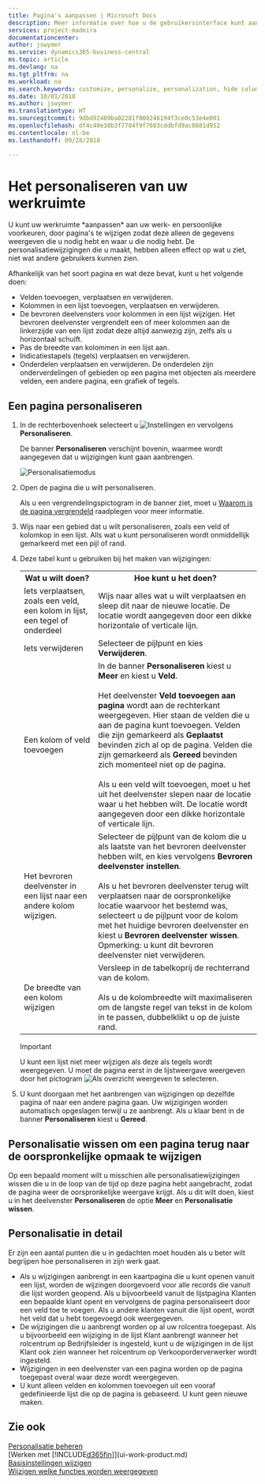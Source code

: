 ```yaml
---
title: Pagina's aanpassen | Microsoft Docs
description: Meer informatie over hoe u de gebruikersinterface kunt aanpassen aan uw manier van werken.
services: project-madeira
documentationcenter: 
author: jswymer
ms.service: dynamics365-business-central
ms.topic: article
ms.devlang: na
ms.tgt_pltfrm: na
ms.workload: na
ms.search.keywords: customize, personalize, personalization, hide columns, remove fields, move fields
ms.date: 10/01/2018
ms.author: jswymer
ms.translationtype: HT
ms.sourcegitcommit: 9dbd92409ba02281f008246194f3ce0c53e4e001
ms.openlocfilehash: df4c40e38b3f7784f9f7603cddbfd9ac8681d952
ms.contentlocale: nl-be
ms.lasthandoff: 09/28/2018

---
```

# <a name="personalizing-your-workspace"></a>Het personaliseren van uw werkruimte
<!--NAV in the Web client--> U kunt uw werkruimte *aanpassen* aan uw werk- en persoonlijke voorkeuren, door pagina's te wijzigen zodat deze alleen de gegevens weergeven die u nodig hebt en waar u die nodig hebt. De personalisatiewijzigingen die u maakt, hebben alleen effect op wat u ziet, niet wat andere gebruikers kunnen zien.

Afhankelijk van het soort pagina en wat deze bevat, kunt u het volgende doen:

-   Velden toevoegen, verplaatsen en verwijderen.
-   Kolommen in een lijst toevoegen, verplaatsen en verwijderen.
-   De bevroren deelvensters voor kolommen in een lijst wijzigen. Het bevroren deelvenster vergrendelt een of meer kolommen aan de linkerzijde van een lijst zodat deze altijd aanwezig zijn, zelfs als u horizontaal schuift.
-   Pas de breedte van kolommen in een lijst aan.
-   Indicatiestapels (tegels) verplaatsen en verwijderen.
-   Onderdelen verplaatsen en verwijderen. De onderdelen zijn onderverdelingen of gebieden op een pagina met objecten als meerdere velden, een andere pagina, een grafiek of tegels.  

## <a name="to-personalize-a-page"></a>Een pagina personaliseren

1. In de rechterbovenhoek selecteert u ![Instellingen](media/ui-experience/settings_icon_small.png "instellingenpictogram voor rolcentrum") en vervolgens **Personaliseren**.

    De banner **Personaliseren** verschijnt bovenin, waarmee wordt aangegeven dat u wijzigingen kunt gaan aanbrengen.

    ![Personalisatiemodus](media/ui_personalize_mode_small.png "Personalisatiemodus")

2.  Open de pagina die u wilt personaliseren.

    Als u een vergrendelingspictogram in de banner ziet, moet u [Waarom is de pagina vergrendeld](ui-personalization-locked.md) raadplegen voor meer informatie.

3.  Wijs naar een gebied dat u wilt personaliseren, zoals een veld of kolomkop in een lijst. Alls wat u kunt personaliseren wordt onmiddellijk gemarkeerd met een pijl of rand.
<!--
    -  If a component can be personalized, an arrow head (![Personalization indicator arrow left](media/ui_personalize_arrow_left.png "Personalization indicator arrow left") or ![Personalization indicator arrow down](media/ui_personalize_arrow_down.png "Personalization indicator arrow down")) appears.
    -   If the component is a part, the extent of the part is indicated by a border.
    -   The freeze pane in a list is indicated by a vertical line along the entire right-side of the last column of the freeze pane.
    -->

4.  Deze tabel kunt u gebruiken bij het maken van wijzigingen:     <table>
        <tr><th>Wat u wilt doen?</td><th>Hoe kunt u het doen?</th></tr>
        <tr><td>Iets verplaatsen, zoals een veld, een kolom in lijst, een tegel of onderdeel</td><td> Wijs naar alles wat u wilt verplaatsen en sleep dit naar de nieuwe locatie. De locatie wordt aangegeven door een dikke horizontale of verticale lijn.</td></tr>
        <tr><td>Iets verwijderen</td><td>Selecteer de pijlpunt en kies <b>Verwijderen</b>. </td></tr>
        <tr><td>Een kolom of veld toevoegen</td><td>In de banner <b>Personaliseren</b> kiest u <b>Meer</b> en kiest u <b>Veld</b>.<br /></br>Het deelvenster <b>Veld toevoegen aan pagina</b> wordt aan de rechterkant weergegeven. Hier staan de velden die u aan de pagina kunt toevoegen. Velden die zijn gemarkeerd als <b>Geplaatst</b> bevinden zich al op de pagina. Velden die zijn gemarkeerd als <b>Gereed</b> bevinden zich momenteel niet op de pagina.<br /></br>Als u een veld wilt toevoegen, moet u het uit het deelvenster slepen naar de locatie waar u het hebben wilt. De locatie wordt aangegeven door een dikke horizontale of verticale lijn.</td></tr>
        <tr><td>Het bevroren deelvenster in een lijst naar een andere kolom wijzigen.</td><td>Selecteer de pijlpunt van de kolom die u als laatste van het bevroren deelvenster hebben wilt, en kies vervolgens <b>Bevroren deelvenster instellen</b>.<br /><br/>Als u het bevroren deelvenster terug wilt verplaatsen naar de oorspronkelijke locatie waarvoor het bestemd was, selecteert u de pijlpunt voor de kolom met het huidige bevroren deelvenster en kiest u <b>Bevroren deelvenster wissen</b>. Opmerking: u kunt dit bevroren deelvenster niet verwijderen.</td></tr>
        <tr><td>De breedte van een kolom wijzigen</td><td>Versleep in de tabelkoprij de rechterrand van de kolom. <br /><br />Als u de kolombreedte wilt maximaliseren om de langste regel van tekst in de kolom in te passen, dubbelklikt u op de juiste rand.</td></tr>
      </table>

    > [!IMPORTANT]  
    >   U kunt een lijst niet meer wijzigen als deze als tegels wordt weergegeven. U moet de pagina eerst in de lijstweergave weergeven door het pictogram ![Als overzicht weergeven](media/ui_show_as_list_icon.png "pijl-links Als overzicht weergeven") te selecteren.

5.  U kunt doorgaan met het aanbrengen van wijzigingen op dezelfde pagina of naar een andere pagina gaan. Uw wijzigingen worden automatisch opgeslagen terwijl u ze aanbrengt. Als u klaar bent in de banner **Personaliseren** kiest u **Gereed**.

## <a name="clear-personalization-to-change-a-page-back-to-its-original-layout"></a>Personalisatie wissen om een pagina terug naar de oorspronkelijke opmaak te wijzigen
Op een bepaald moment wilt u misschien alle personalisatiewijzigingen wissen die u in de loop van de tijd op deze pagina hebt aangebracht, zodat de pagina weer de oorspronkelijke weergave krijgt. Als u dit wilt doen, kiest u in het deelvenster **Personaliseren** de optie **Meer** en **Personalisatie wissen**.

## <a name="personalization-in-detail"></a>Personalisatie in detail
Er zijn een aantal punten die u in gedachten moet houden als u beter wilt begrijpen hoe personaliseren in zijn werk gaat.  
-   Als u wijzigingen aanbrengt in een kaartpagina die u kunt openen vanuit een lijst, worden de wijzingen doorgevoerd voor alle records die vanuit die lijst worden geopend. Als u bijvoorbeeld vanuit de lijstpagina Klanten een bepaalde klant opent en vervolgens de pagina personaliseert door een veld toe te voegen. Als u andere klanten vanuit die lijst opent, wordt het veld dat u hebt toegevoegd ook weergegeven.
-   De wijzigingen die u aanbrengt worden op al uw rolcentra toegepast. Als u bijvoorbeeld een wijziging in de lijst Klant aanbrengt wanneer het rolcentrum op Bedrijfsleider is ingesteld, kunt u de wijzigingen in de lijst Klant ook zien wanneer het rolcentrum op Verkooporderverwerker wordt ingesteld.
-   Wijzigingen in een deelvenster van een pagina worden op de pagina toegepast overal waar deze wordt weergegeven.  
-   U kunt alleen velden en kolommen toevoegen uit een vooraf gedefinieerde lijst die op de pagina is gebaseerd. U kunt geen nieuwe maken.

## <a name="see-also"></a>Zie ook
[Personalisatie beheren](ui-personalization-manage.md)  
[Werken met [!INCLUDE[d365fin](includes/d365fin_md.md)]](ui-work-product.md)  
[Basisinstellingen wijzigen](ui-change-basic-settings.md)  
[Wijzigen welke functies worden weergegeven](ui-experiences.md)  

